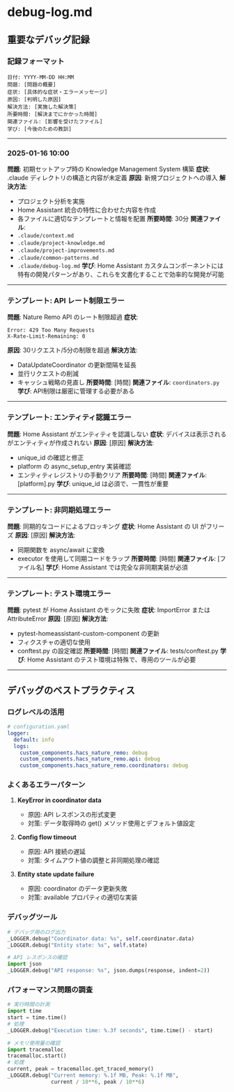 # debug-log.md

## 重要なデバッグ記録

### 記録フォーマット
```
日付: YYYY-MM-DD HH:MM
問題: [問題の概要]
症状: [具体的な症状・エラーメッセージ]
原因: [判明した原因]
解決方法: [実施した解決策]
所要時間: [解決までにかかった時間]
関連ファイル: [影響を受けたファイル]
学び: [今後のための教訓]
```

---

### 2025-01-16 10:00
**問題**: 初期セットアップ時の Knowledge Management System 構築
**症状**: .claude ディレクトリの構造と内容が未定義
**原因**: 新規プロジェクトへの導入
**解決方法**: 
- プロジェクト分析を実施
- Home Assistant 統合の特性に合わせた内容を作成
- 各ファイルに適切なテンプレートと情報を配置
**所要時間**: 30分
**関連ファイル**: 
- `.claude/context.md`
- `.claude/project-knowledge.md`
- `.claude/project-improvements.md`
- `.claude/common-patterns.md`
- `.claude/debug-log.md`
**学び**: Home Assistant カスタムコンポーネントには特有の開発パターンがあり、これらを文書化することで効率的な開発が可能

---

### テンプレート: API レート制限エラー
**問題**: Nature Remo API のレート制限超過
**症状**: 
```
Error: 429 Too Many Requests
X-Rate-Limit-Remaining: 0
```
**原因**: 30リクエスト/5分の制限を超過
**解決方法**: 
- DataUpdateCoordinator の更新間隔を延長
- 並行リクエストの削減
- キャッシュ戦略の見直し
**所要時間**: [時間]
**関連ファイル**: `coordinators.py`
**学び**: API制限は厳密に管理する必要がある

---

### テンプレート: エンティティ認識エラー
**問題**: Home Assistant がエンティティを認識しない
**症状**: デバイスは表示されるがエンティティが作成されない
**原因**: [原因]
**解決方法**: 
- unique_id の確認と修正
- platform の async_setup_entry 実装確認
- エンティティレジストリの手動クリア
**所要時間**: [時間]
**関連ファイル**: [platform].py
**学び**: unique_id は必須で、一貫性が重要

---

### テンプレート: 非同期処理エラー
**問題**: 同期的なコードによるブロッキング
**症状**: Home Assistant の UI がフリーズ
**原因**: [原因]
**解決方法**: 
- 同期関数を async/await に変換
- executor を使用して同期コードをラップ
**所要時間**: [時間]
**関連ファイル**: [ファイル名]
**学び**: Home Assistant では完全な非同期実装が必須

---

### テンプレート: テスト環境エラー
**問題**: pytest が Home Assistant のモックに失敗
**症状**: ImportError または AttributeError
**原因**: [原因]
**解決方法**: 
- pytest-homeassistant-custom-component の更新
- フィクスチャの適切な使用
- conftest.py の設定確認
**所要時間**: [時間]
**関連ファイル**: tests/conftest.py
**学び**: Home Assistant のテスト環境は特殊で、専用のツールが必要

---

## デバッグのベストプラクティス

### ログレベルの活用
```yaml
# configuration.yaml
logger:
  default: info
  logs:
    custom_components.hacs_nature_remo: debug
    custom_components.hacs_nature_remo.api: debug
    custom_components.hacs_nature_remo.coordinators: debug
```

### よくあるエラーパターン

1. **KeyError in coordinator data**
   - 原因: API レスポンスの形式変更
   - 対策: データ取得時の get() メソッド使用とデフォルト値設定

2. **Config flow timeout**
   - 原因: API 接続の遅延
   - 対策: タイムアウト値の調整と非同期処理の確認

3. **Entity state update failure**
   - 原因: coordinator のデータ更新失敗
   - 対策: available プロパティの適切な実装

### デバッグツール

```python
# デバッグ用のログ出力
_LOGGER.debug("Coordinator data: %s", self.coordinator.data)
_LOGGER.debug("Entity state: %s", self.state)

# API レスポンスの確認
import json
_LOGGER.debug("API response: %s", json.dumps(response, indent=2))
```

### パフォーマンス問題の調査

```python
# 実行時間の計測
import time
start = time.time()
# 処理
_LOGGER.debug("Execution time: %.3f seconds", time.time() - start)

# メモリ使用量の確認
import tracemalloc
tracemalloc.start()
# 処理
current, peak = tracemalloc.get_traced_memory()
_LOGGER.debug("Current memory: %.1f MB, Peak: %.1f MB", 
              current / 10**6, peak / 10**6)
```